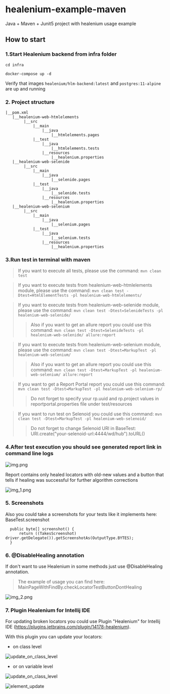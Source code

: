 # healenium-example-maven
Java + Maven + Junit5 project with healenium usage example 

## How to start
### 1.Start Healenium backend from infra folder

```cd infra```

```docker-compose up -d```

Verify that images ```healenium/hlm-backend:latest``` and ```postgres:11-alpine``` are up and running

### 2. Project structure
```
|__pom.xml
   |__healenium-web-htmlelements
        |__src
            |__main
                |__java
                    |__htmlelements.pages	
            |__test
                |__java
                    |__htmlelements.tests
                |__resources
                    |__healenium.properties			
   |__healenium-web-selenide
        |__src
            |__main
                |__java
                    |__selenide.pages
            |__test
                |__java
                    |__selenide.tests	
                |__resources
                    |__healenium.properties			
   |__healenium-web-selenium
        |__src
            |__main
                |__java
                    |__selenium.pages
            |__test
                |__java
                    |__selenium.tests	
                |__resources
                    |__healenium.properties	
``` 
			   
### 3.Run test in terminal with maven
> If you want to execute all tests, please use the command: 
```mvn clean test```

> If you want to execute tests from healenium-web-htmlelements module, please use the command: 
```mvn clean test -Dtest=HtmlElementTests -pl healenium-web-htmlelements/```

> If you want to execute tests from healenium-web-selenide module, please use the command: 
```mvn clean test -Dtest=SelenideTests -pl healenium-web-selenide/```
>> Also if you want to get an allure report you could use this command:
```mvn clean test -Dtest=SelenideTests -pl healenium-web-selenide/ allure:report```

> If you want to execute tests from healenium-web-selenium module, please use the command: 
```mvn clean test -Dtest=MarkupTest -pl healenium-web-selenium/```
>> Also if you want to get an allure report you could use this command:
```mvn clean test -Dtest=MarkupTest -pl healenium-web-selenium/ allure:report```

>  If you want to get a Report Portal report you could use this command:
```mvn clean test -Dtest=MarkupTest -pl healenium-web-selenium-rp/```
>>Do not forget to specify your rp.uuid and rp.project values in reportportal.properties file under test/resources

>  If you want to run test on Selenoid you could use this command:
```mvn clean test -Dtest=MarkupTest -pl healenium-web-selenoid/```
>>Do not forget to change Selenoid URl in BaseTest: URI.create("your-selenoid-url:4444/wd/hub").toURL()
 

### 4.After test execution you should see generated report link in command line logs

![img.png](img.png)

Report contains only healed locators with old-new values and a button that tells if healing was successful for further algorithm corrections

![img_1.png](img_1.png)

### 5. Screenshots 

Also you could take a screenshots for your tests like it implements here: BaseTest.screenshot
```
  public byte[] screenshot() {
      return ((TakesScreenshot) driver.getDelegate()).getScreenshotAs(OutputType.BYTES);
  }
```
### 6. @DisableHealing annotation

If don't want to use Healenium in some methods just use @DisableHealing annotation. 
> The example of usage you can find here: MainPageWithFindBy.checkLocatorTestButtonDontHealing 

![img_2.png](img_2.png)

### 7. Plugin Healenium for Intellij IDE

For updating broken locators you could use Plugin "Healenium" for Intellij IDE (https://plugins.jetbrains.com/plugin/14178-healenium).

With this plugin you can update your locators:
* on class level

![update_on_class_level](img_6.png)
* or on variable level

![update_on_class_level](img_5.png)

![element_update](img_4.png)
